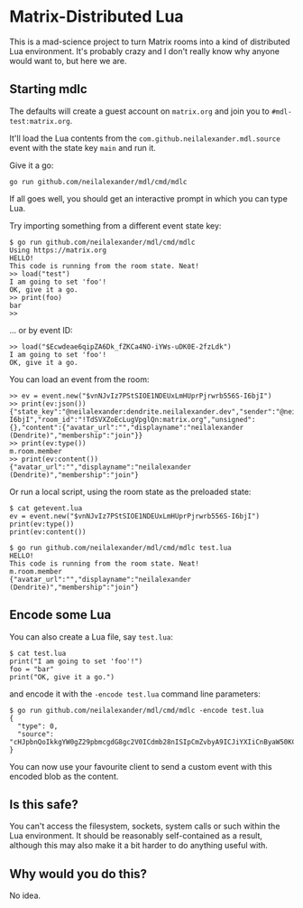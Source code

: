 # Matrix-Distributed Lua

This is a mad-science project to turn Matrix rooms into a kind of
distributed Lua environment. It's probably crazy and I don't really know
why anyone would want to, but here we are.

## Starting mdlc

The defaults will create a guest account on `matrix.org` and join you
to `#mdl-test:matrix.org`. 

It'll load the Lua contents from the `com.github.neilalexander.mdl.source`
event with the state key `main` and run it. 

Give it a go:

```
go run github.com/neilalexander/mdl/cmd/mdlc
```

If all goes well, you should get an interactive prompt in which you can
type Lua.

Try importing something from a different event state key:

```
$ go run github.com/neilalexander/mdl/cmd/mdlc
Using https://matrix.org
HELLO!
This code is running from the room state. Neat!
>> load("test")
I am going to set 'foo'!
OK, give it a go.
>> print(foo)
bar
>> 
```

... or by event ID:

```
>> load("$Ecwdeae6qipZA6Dk_fZKCa4NO-iYWs-uDK0E-2fzLdk")
I am going to set 'foo'!
OK, give it a go.
```

You can load an event from the room:

```
>> ev = event.new("$vnNJvIz7PStSIOE1NDEUxLmHUprPjrwrb556S-I6bjI")
>> print(ev:json())
{"state_key":"@neilalexander:dendrite.neilalexander.dev","sender":"@neilalexander:dendrite.neilalexander.dev","type":"m.room.member","origin_server_ts":1589645356974,"event_id":"$vnNJvIz7PStSIOE1NDEUxLmHUprPjrwrb556S-I6bjI","room_id":"!TdSVXZoEcLugVpglQn:matrix.org","unsigned":{},"content":{"avatar_url":"","displayname":"neilalexander (Dendrite)","membership":"join"}}
>> print(ev:type())
m.room.member
>> print(ev:content())
{"avatar_url":"","displayname":"neilalexander (Dendrite)","membership":"join"}
```

Or run a local script, using the room state as the preloaded state:

```
$ cat getevent.lua
ev = event.new("$vnNJvIz7PStSIOE1NDEUxLmHUprPjrwrb556S-I6bjI")
print(ev:type())
print(ev:content())

$ go run github.com/neilalexander/mdl/cmd/mdlc test.lua
HELLO!
This code is running from the room state. Neat!
m.room.member
{"avatar_url":"","displayname":"neilalexander (Dendrite)","membership":"join"}
```

## Encode some Lua

You can also create a Lua file, say `test.lua`:

```
$ cat test.lua
print("I am going to set 'foo'!")
foo = "bar"
print("OK, give it a go.")
```

and encode it with the `-encode test.lua` command line parameters:

```
$ go run github.com/neilalexander/mdl/cmd/mdlc -encode test.lua
{
  "type": 0,
  "source": "cHJpbnQoIkkgYW0gZ29pbmcgdG8gc2V0ICdmb28nISIpCmZvbyA9ICJiYXIiCnByaW50KCJPSywgZ2l2ZSBpdCBhIGdvLiIpCg"
}
```

You can now use your favourite client to send a custom event with this
encoded blob as the content.

## Is this safe?

You can't access the filesystem, sockets, system calls or such within
the Lua environment. It should be reasonably self-contained as a result,
although this may also make it a bit harder to do anything useful with.

## Why would you do this?

No idea.